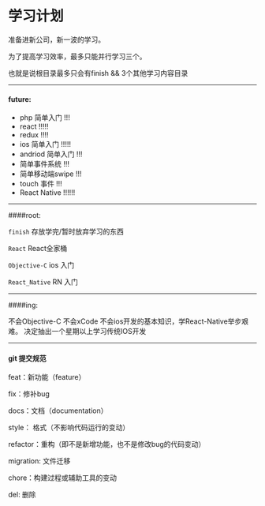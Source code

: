 学习计划
======

准备进新公司，新一波的学习。

为了提高学习效率，最多只能并行学习三个。

也就是说根目录最多只会有finish && 3个其他学习内容目录

----
#### future:

- php 简单入门 !!!
- react !!!!!
- redux !!!!
- ios 简单入门 !!!!!
- andriod 简单入门 !!!
- 简单事件系统 !!!
- 简单移动端swipe !!!
- touch 事件 !!!
- React Native !!!!!!

----
####root: 

`finish` 存放学完/暂时放弃学习的东西

`React` React全家桶

`Objective-C` ios 入门

`React_Native`  RN 入门

_________

####ing:

不会Objective-C 不会xCode 不会ios开发的基本知识，学React-Native举步艰难。
决定抽出一个星期以上学习传统IOS开发



____
#### git 提交规范

feat：新功能（feature）

fix：修补bug

docs：文档（documentation）

style： 格式（不影响代码运行的变动）

refactor：重构（即不是新增功能，也不是修改bug的代码变动）

migration: 文件迁移

chore：构建过程或辅助工具的变动

del: 删除
